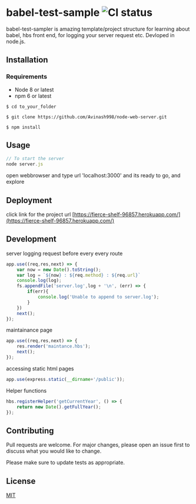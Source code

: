 # babel-test-sample ![CI status](https://img.shields.io/badge/build-passing-brightgreen.svg)

babel-test-sampler is amazing template/project structure for learning about babel, hbs front end, for logging your server request etc. Devloped in node.js.

## Installation

### Requirements
* Node 8 or latest
* npm 6 or latest

`$ cd to_your_folder`

`$ git clone https://github.com/Avinash998/node-web-server.git`

`$ npm install`

## Usage

```javascript
// To start the server
node server.js

```
open webbrowser and type url 'localhost:3000'
and its ready to go, and explore

## Deployment
click link for the project url [https://fierce-shelf-96857.herokuapp.com/](https://fierce-shelf-96857.herokuapp.com/)

## Development
server logging request before every every route
```javascript
app.use((req,res,next) => {
	var now = new Date().toString();
	var log = `${now} : ${req.method} : ${req.url}`
	console.log(log);
	fs.appendFile('server.log',log + '\n', (err) => {
		if(err){
			console.log('Unable to append to server.log');
		}
	})
	next();
});
```
maintainance page
```javascript
app.use((req,res,next) => {
	res.render('maintance.hbs');
	next();
});
```
accessing static html pages
```javascript
app.use(express.static(__dirname+'/public'));
```
Helper functions
```javascript
hbs.registerHelper('getCurrentYear', () => {
	return new Date().getFullYear();
});
```

## Contributing
Pull requests are welcome. For major changes, please open an issue first to discuss what you would like to change.

Please make sure to update tests as appropriate.

## License
[MIT](https://choosealicense.com/licenses/mit/)
